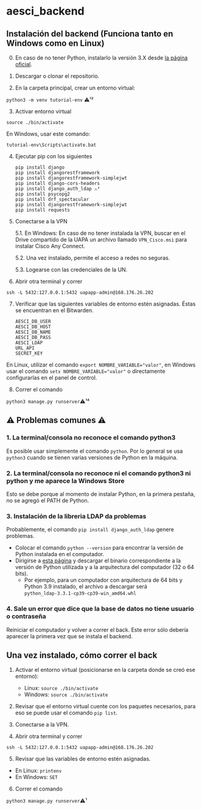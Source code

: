# aesci_backend

## Instalación del backend (Funciona tanto en Windows como en Linux)

0. En caso de no tener Python, instalarlo la versión 3.X desde [la página oficial](https://www.python.org/downloads/).

1. Descargar o clonar el repositorio.

2. En la carpeta principal, crear un entorno virtual:

`python3 -m venv tutorial-env` ⚠️¹²

3. Activar entorno virtual

`source ./bin/activate`

En Windows, usar este comando:

`tutorial-env\Scripts\activate.bat`

4. Ejecutar pip con los siguientes

    ```
    pip install django
    pip install djangorestframework
    pip install djangorestframework-simplejwt
    pip install django-cors-headers
    pip install django_auth_ldap ⚠️³
    pip install psycopg2
    pip install drf_spectacular
    pip install djangorestframework-simplejwt
    pip install requests
    ```

5. Conectarse a la VPN

    5.1. En Windows: En caso de no tener instalada la VPN, buscar en el Drive compartido de la UAPA un archivo llamado `VPN_Cisco.msi` para instalar Cisco Any Connect.

    5.2. Una vez instalado, permite el acceso a redes no seguras.
    
    5.3. Logearse con las credenciales de la UN.

6. Abrir otra terminal y correr

`ssh -L 5432:127.0.0.1:5432 uapapp-admin@168.176.26.202`

7. Verificar que las siguientes variables de entorno estén asignadas. Éstas se encuentran en el Bitwarden.

    ```
    AESCI_DB_USER      
    AESCI_DB_HOST
    AESCI_DB_NAME
    AESCI_DB_PASS
    AESCI_LDAP
    URL_API
    SECRET_KEY
    ```
    
En Linux, utilizar el comando `export NOMBRE_VARIABLE="valor"`, en Windows usar el comando `setx NOMBRE_VARIABLE="valor"` o directamente configurarlas en el panel de control.

8. Correr el comando

`python3 manage.py runserver`⚠️¹⁴

## ⚠️ Problemas comunes ⚠️

<!-- Aquí van los problemas comunes que se encuentren -->

### 1. La terminal/consola no reconoce el comando python3

Es posible usar simplemente el comando `python`. Por lo general se usa `python3` cuando se tienen varias versiones de Python en la máquina.


### 2. La terminal/consola no reconoce ni el comando python3 ni python y me aparece la Windows Store

Esto se debe porque al momento de instalar Python, en la primera pestaña, no se agregó el PATH de Python.

### 3. Instalación de la libreria LDAP da problemas

Probablemente, el comando `pip install django_auth_ldap` genere problemas.

- Colocar el comando `python --version` para encontrar la versión de Python instalada en el computador.
- Dirigirse a [esta página](https://www.lfd.uci.edu/~gohlke/pythonlibs/#python-ldap) y descargar el binario correspondiente a la versión de Python utilizada y a la arquitectura del computador (32 o 64 bits).
    - Por ejemplo, para un computador con arquitectura de 64 bits y Python 3.9 instalado, el archivo a descargar será `python_ldap‑3.3.1‑cp39‑cp39‑win_amd64.whl`

### 4. Sale un error que dice que la base de datos no tiene usuario o contraseña

Reiniciar el computador y volver a correr el back. Este error sólo debería aparecer la primera vez que se instala el backend.

## Una vez instalado, cómo correr el back

1. Activar el entorno virtual (posicionarse en la carpeta donde se creó ese entorno):

    - Linux: `source ./bin/activate`
    - Windows: `source ./bin/activate`

2. Revisar que el entorno virtual cuente con los paquetes necesarios, para eso se puede usar el comando `pip list`.

3. Conectarse a la VPN.

4. Abrir otra terminal y correr

`ssh -L 5432:127.0.0.1:5432 uapapp-admin@168.176.26.202`

5. Revisar que las variables de entorno estén asignadas.

- En Linux: `printenv`
- En Windows: `SET`

6. Correr el comando

`python3 manage.py runserver`⚠️¹
